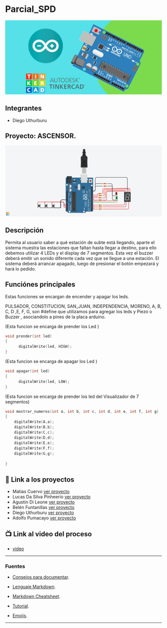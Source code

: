# Parcial_SPD
![Tinkercad](Parcial/Img/portada.jpg)


## Integrantes 
- Diego Uthurburu


## Proyecto: ASCENSOR.
![Tinkercad](Parcial/Img/trabajo.png)


## Descripción
Permita al usuario saber a qué estación de subte está
llegando, aparte el sistema muestra las estaciones que faltan hasta llegar a destino,
para ello debemos utilizar 4 LEDs y el display de 7 segmentos. Esta vez el buzzer
deberá emitir un sonido diferente cada vez que se llegue a una estación.
El sistema deberá arrancar apagado, luego de presionar el botón empezará y hará lo
pedido.


## Funciónes principales
Estas funciones se encargan de encender y apagar los leds.

 PULSADOR, CONSTITUCION, SAN_JUAN, INDEPENDENCIA, MORENO, A, B, C, D ,E, F, G,
 son #define que utilizamos para agregar los leds y Piezo o Buzzer , asociandolo a pines de la placa arduino.

(Esta funcion se encarga de prender los Led )

~~~ C++ (lenguaje en el que esta escrito)
void prender(int led)
{
	  digitalWrite(led, HIGH);
}
~~~
(Esta funcion se encarga de apagar los Led )

~~~ C++ (lenguaje en el que esta escrito)
void apagar(int led)
{
	  digitalWrite(led, LOW);
}
~~~

  (Esta funcion se encarga de prender los led del Visualizador de 7 segmentos)
~~~ C++ (lenguaje en el que esta escrito)
void mostrar_numeros(int a, int b, int c, int d, int e, int f, int g)
{
    digitalWrite(A,a);
    digitalWrite(B,b);
    digitalWrite(C,c);
    digitalWrite(D,d);
    digitalWrite(E,e);
    digitalWrite(F,f);
    digitalWrite(G,g);

}
~~~

## :robot: Link a los proyectos

- Matias Cuervo [ver proyecto](https://www.tinkercad.com/things/bAElv6KhMQH-super-jaiks-bojo/editel?sharecode=_bEp5xSMT9GE03Re8AFTyAgs6JiUbeiaR-w2N7AYkaI)
- Lucas Da Silva Pinheerio [ver proyecto](https://www.tinkercad.com/things/hFFKjrnNKA3-powerful-densor-habbi/editel?sharecode=hSLlfDFcg9naeE9PNOc5Mizxp4aGDO9vrusrS3fZ20o)
- Agustin Di Leone [ver proyecto](https://www.tinkercad.com/things/fROji6YbE7s-super-trug/editel?sharecode=7sJjtdV6HB2lzgoVJFzteLHUV6UUO2PUq_lvnrYaJLY)
- Belén Funtanillas [ver proyecto](https://www.tinkercad.com/things/cbClac6TBhj-funtanillas-belen-dojo-2/editel?sharecode=mC3mi5-8cOSdtYWYRv6VCc67MJv2ODE3r7J-gGHUJvc)
- Diego Uthurburu [ver proyecto](https://www.tinkercad.com/things/hX1LppnI35c-dojo-numero-dos/editel?sharecode=I-6krSOhWYcZn9OcA2VhyUUXisVNMirJE0aSpEEiqvc)
- Adolfo Pumacayo [ver proyecto](https://www.tinkercad.com/things/iMaFKBlFCc5-stunning-densor/editel?sharecode=kxRxVRCvJHJQY_ZVGjSsjcSrPH5rgW8zqhATnLypyxo)
## :tv: Link al video del proceso
- [video](https://www.youtube.com/watch?v=VyGjE8kx-O0)

---
### Fuentes
- [Consejos para documentar](https://www.sohamkamani.com/how-to-write-good-documentation/#architecture-documentation).

- [Lenguaje Markdown](https://markdown.es/sintaxis-markdown/#linkauto).

- [Markdown Cheatsheet](https://github.com/adam-p/markdown-here/wiki/Markdown-Cheatsheet).

- [Tutorial](https://www.youtube.com/watch?v=oxaH9CFpeEE).

- [Emojis](https://gist.github.com/rxaviers/7360908).

---
